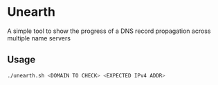 # Unearth

A simple tool to show the progress of a DNS record propagation across multiple name servers

## Usage

```bash
./unearth.sh <DOMAIN TO CHECK> <EXPECTED IPv4 ADDR>
```